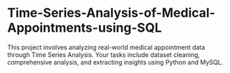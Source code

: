# Time-Series-Analysis-of-Medical-Appointments-using-SQL
This project involves analyzing real-world medical appointment data through Time Series Analysis. Your tasks include dataset cleaning, comprehensive analysis, and extracting insights using Python and MySQL.

